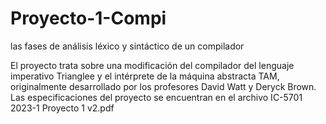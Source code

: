 # Proyecto-1-Compi
las fases de análisis léxico y sintáctico de un compilador

El proyecto trata sobre una modificación del compilador del lenguaje imperativo Trianglee y el intérprete de la máquina abstracta TAM,
originalmente desarrollado por los profesores David Watt y Deryck Brown. Las especificaciones del proyecto se encuentran en el archivo 
IC-5701 2023-1 Proyecto 1 v2.pdf
